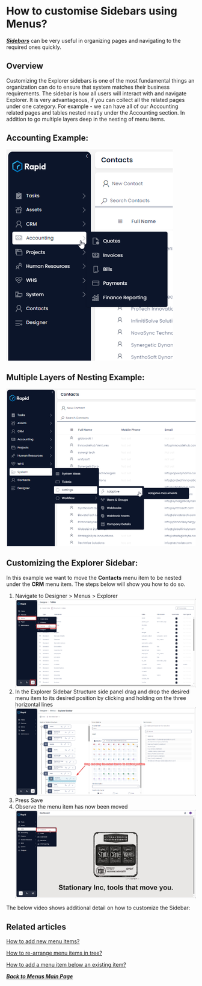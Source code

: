 # How to customise Sidebars using Menus?

***[Sidebars](</docs/Rapid/3-User Manual/Glossary/glossary.md#sidebar> "Sidebar")*** can be very useful in organizing pages and navigating to the required ones quickly.

## Overview

Customizing the Explorer sidebars is one of the most fundamental things an organization can do to ensure that system matches their business requirements. The sidebar is how all users will interact with and navigate Explorer. It is very advantageous, if you can collect all the related pages under one category. For example - we can have all of our Accounting related pages and tables nested neatly under the Accounting section. In addition to go multiple layers deep in the nesting of menu items.

## Accounting Example:

![Menu Example](<Navigating to Accounting.png>)

## Multiple Layers of Nesting Example:

![Nested Menus Example](<Nested Menus Example.png>)

## Customizing the Explorer Sidebar:

In this example we want to move the **Contacts** menu item to be nested under the **CRM** menu item. The steps below will show you how to do so.

1. Navigate to Designer &gt; Menus &gt; Explorer  
    ![Navigate to Explorer Menu](<../Navigate to Explorer Menu Config.png>)
2. In the Explorer Sidebar Structure side panel drag and drop the desired menu item to its desired position by clicking and holding on the three horizontal lines  
    ![Drag Menu Item](<Drag Menu Item.png>)
3. Press Save
4. Observe the menu item has now been moved  
    ![Observe menu is now changed](<Observe altered menu.png>)

The below video shows additional detail on how to customize the Sidebar:

## **Related articles**

[How to add new menu items?](https://docs.rapidplatform.com/books/experiences/page/how-to-create-a-new-menu-item-set-display-text-and-icon "How to create a new menu item, set display text and icon?")

[How to re-arrange menu items in tree?](https://docs.rapidplatform.com/books/experiences/page/how-to-rearrange-menu-buttons-on-home-screen "How to rearrange menu buttons on Home Screen?")

[How to add a menu item below an existing item?](https://docs.rapidplatform.com/books/experiences/page/how-to-edit-delete-add-an-item-below-an-existing-item "How to edit / delete / add an item below an existing item?")

[***Back to Menus Main Page***](https://docs.rapidplatform.com/books/experiences/page/all-about-menus-in-dezigna "All about Menus in Dezigna")
